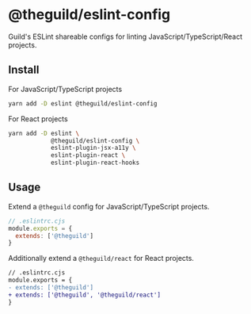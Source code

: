 # @theguild/eslint-config

Guild's ESLint shareable configs for linting JavaScript/TypeScript/React projects.

## Install

For JavaScript/TypeScript projects

```sh
yarn add -D eslint @theguild/eslint-config
```

For React projects

```sh
yarn add -D eslint \
            @theguild/eslint-config \
            eslint-plugin-jsx-a11y \
            eslint-plugin-react \
            eslint-plugin-react-hooks
```

## Usage

Extend a `@theguild` config for JavaScript/TypeScript projects.

```js
// .eslintrc.cjs
module.exports = {
  extends: ['@theguild']
}
```

Additionally extend a `@theguild/react` for React projects.

```diff
// .eslintrc.cjs
module.exports = {
- extends: ['@theguild']
+ extends: ['@theguild', '@theguild/react']
}
```
